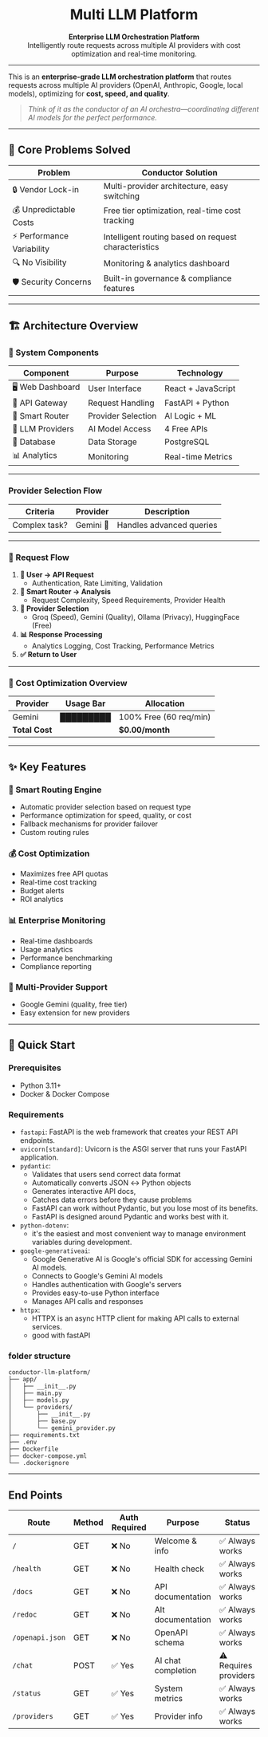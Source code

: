 <div align="center">

# Multi LLM Platform

**Enterprise LLM Orchestration Platform**  
Intelligently route requests across multiple AI providers with cost optimization and real-time monitoring.

</div>

---

This is an **enterprise-grade LLM orchestration platform** that routes requests across multiple AI providers (OpenAI, Anthropic, Google, local models), optimizing for **cost, speed, and quality**.

> _Think of it as the conductor of an AI orchestra—coordinating different AI models for the perfect performance._

---

## 🎯 Core Problems Solved

| Problem                    | Conductor Solution                                   |
| -------------------------- | ---------------------------------------------------- |
| 🔒 Vendor Lock-in          | Multi-provider architecture, easy switching          |
| 💰 Unpredictable Costs     | Free tier optimization, real-time cost tracking      |
| ⚡ Performance Variability | Intelligent routing based on request characteristics |
| 🔍 No Visibility           | Monitoring & analytics dashboard                     |
| 🛡️ Security Concerns       | Built-in governance & compliance features            |

---

## 🏗️ Architecture Overview

<!-- ![architechure](/images/architechure.png) -->

### 🧩 System Components

| Component        | Purpose            | Technology         |
| ---------------- | ------------------ | ------------------ |
| 🖥️ Web Dashboard | User Interface     | React + JavaScript |
| 🚀 API Gateway   | Request Handling   | FastAPI + Python   |
| 🧠 Smart Router  | Provider Selection | AI Logic + ML      |
| 🔌 LLM Providers | AI Model Access    | 4 Free APIs        |
| 💾 Database      | Data Storage       | PostgreSQL         |
| 📊 Analytics     | Monitoring         | Real-time Metrics  |

---

### Provider Selection Flow

| Criteria      | Provider  | Description              |
| ------------- | --------- | ------------------------ |
| Complex task? | Gemini 🧠 | Handles advanced queries |

---

### 🔄 Request Flow

1. **👤 User → API Request**
   - Authentication, Rate Limiting, Validation
2. **🧠 Smart Router → Analysis**
   - Request Complexity, Speed Requirements, Provider Health
3. **🤖 Provider Selection**
   - Groq (Speed), Gemini (Quality), Ollama (Privacy), HuggingFace (Free)
4. **📊 Response Processing**
   - Analytics Logging, Cost Tracking, Performance Metrics
5. **✅ Return to User**

---

### 💸 Cost Optimization Overview

| Provider       | Usage Bar | Allocation             |
| -------------- | --------- | ---------------------- |
| Gemini         | █████████ | 100% Free (60 req/min) |
| **Total Cost** |           | **$0.00/month**        |

---

## ✨ Key Features

### 🎯 Smart Routing Engine

- Automatic provider selection based on request type
- Performance optimization for speed, quality, or cost
- Fallback mechanisms for provider failover
- Custom routing rules

### 💰 Cost Optimization

- Maximizes free API quotas
- Real-time cost tracking
- Budget alerts
- ROI analytics

### 📊 Enterprise Monitoring

- Real-time dashboards
- Usage analytics
- Performance benchmarking
- Compliance reporting

### 🔌 Multi-Provider Support

- Google Gemini (quality, free tier)
- Easy extension for new providers

---

## 🚀 Quick Start

### Prerequisites

- Python 3.11+
- Docker & Docker Compose

### Requirements

- `fastapi`: FastAPI is the web framework that creates your REST API endpoints.
- `uvicorn[standard]`: Uvicorn is the ASGI server that runs your FastAPI application.
- `pydantic`:
  - Validates that users send correct data format
  - Automatically converts JSON ↔ Python objects
  - Generates interactive API docs,
  - Catches data errors before they cause problems
  - FastAPI can work without Pydantic, but you lose most of its benefits.
  - FastAPI is designed around Pydantic and works best with it.
- `python-dotenv`:
  - it's the easiest and most convenient way to manage environment variables during development.
- `google-generativeai`:
  - Google Generative AI is Google's official SDK for accessing Gemini AI models.
  - Connects to Google's Gemini AI models
  - Handles authentication with Google's servers
  - Provides easy-to-use Python interface
  - Manages API calls and responses
- `httpx`:
  - HTTPX is an async HTTP client for making API calls to external services.
  - good with fastAPI

### folder structure

```
conductor-llm-platform/
├── app/
│   ├── __init__.py
│   ├── main.py
│   ├── models.py
│   └── providers/
│       ├── __init__.py
│       ├── base.py
│       └── gemini_provider.py
├── requirements.txt
├── .env
├── Dockerfile
├── docker-compose.yml
└── .dockerignore
```

---

## End Points

<table>
   <thead>
      <tr>
         <th>Route</th>
         <th>Method</th>
         <th>Auth Required</th>
         <th>Purpose</th>
         <th>Status</th>
      </tr>
   </thead>
   <tbody>
      <tr>
         <td><code>/</code></td>
         <td>GET</td>
         <td>❌ No</td>
         <td>Welcome &amp; info</td>
         <td>✅ Always works</td>
      </tr>
      <tr>
         <td><code>/health</code></td>
         <td>GET</td>
         <td>❌ No</td>
         <td>Health check</td>
         <td>✅ Always works</td>
      </tr>
      <tr>
         <td><code>/docs</code></td>
         <td>GET</td>
         <td>❌ No</td>
         <td>API documentation</td>
         <td>✅ Always works</td>
      </tr>
      <tr>
         <td><code>/redoc</code></td>
         <td>GET</td>
         <td>❌ No</td>
         <td>Alt documentation</td>
         <td>✅ Always works</td>
      </tr>
      <tr>
         <td><code>/openapi.json</code></td>
         <td>GET</td>
         <td>❌ No</td>
         <td>OpenAPI schema</td>
         <td>✅ Always works</td>
      </tr>
      <tr>
         <td><code>/chat</code></td>
         <td>POST</td>
         <td>✅ Yes</td>
         <td>AI chat completion</td>
         <td>⚠️ Requires providers</td>
      </tr>
      <tr>
         <td><code>/status</code></td>
         <td>GET</td>
         <td>✅ Yes</td>
         <td>System metrics</td>
         <td>✅ Always works</td>
      </tr>
      <tr>
         <td><code>/providers</code></td>
         <td>GET</td>
         <td>✅ Yes</td>
         <td>Provider info</td>
         <td>✅ Always works</td>
      </tr>
   </tbody>
</table>
